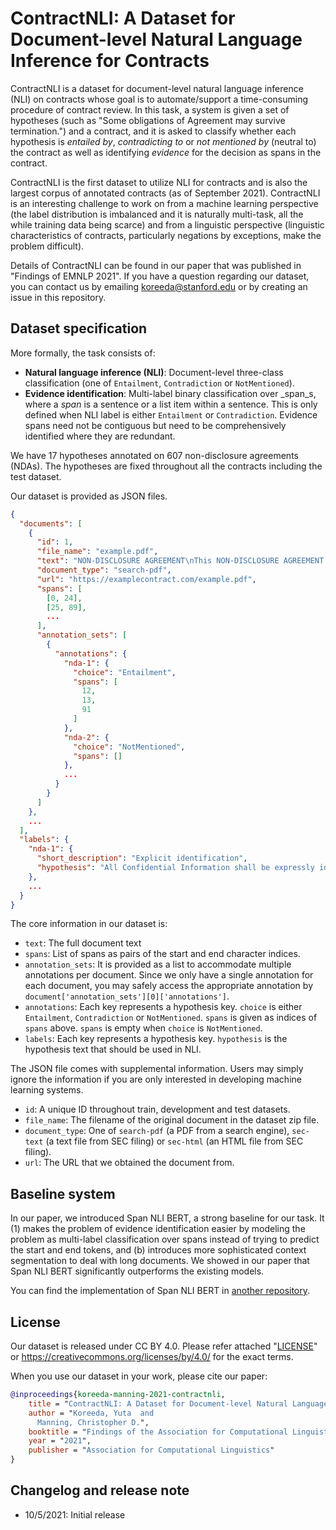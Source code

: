 # ContractNLI: A Dataset for Document-level Natural Language Inference for Contracts

ContractNLI is a dataset for document-level natural language inference (NLI) on contracts whose goal is to automate/support a time-consuming procedure of contract review.
In this task, a system is given a set of hypotheses (such as "Some obligations of Agreement may survive termination.") and a contract, and it is asked to classify whether each hypothesis is _entailed by_, _contradicting to_ or _not mentioned by_ (neutral to) the contract as well as identifying _evidence_ for the decision as spans in the contract.

ContractNLI is the first dataset to utilize NLI for contracts and is also the largest corpus of annotated contracts (as of September 2021).
ContractNLI is an interesting challenge to work on from a machine learning perspective (the label distribution is imbalanced and it is naturally multi-task, all the while training data being scarce) and from a linguistic perspective (linguistic characteristics of contracts, particularly negations by exceptions, make the problem difficult).

Details of ContractNLI can be found in our paper that was published in "Findings of EMNLP 2021".
If you have a question regarding our dataset, you can contact us by emailing koreeda@stanford.edu or by creating an issue in this repository.

## Dataset specification

More formally, the task consists of:
* **Natural language inference (NLI)**: Document-level three-class classification (one of `Entailment`, `Contradiction` or `NotMentioned`).
* **Evidence identification**: Multi-label binary classification over _span_s, where a _span_ is a sentence or a list item within a sentence. This is only defined when NLI label is either `Entailment` or `Contradiction`. Evidence spans need not be contiguous but need to be comprehensively identified where they are redundant.

We have 17 hypotheses annotated on 607 non-disclosure agreements (NDAs).
The hypotheses are fixed throughout all the contracts including the test dataset.

Our dataset is provided as JSON files.

```json
{
  "documents": [
    {
      "id": 1,
      "file_name": "example.pdf",
      "text": "NON-DISCLOSURE AGREEMENT\nThis NON-DISCLOSURE AGREEMENT (\"Agreement\") is entered into this ...",
      "document_type": "search-pdf",
      "url": "https://examplecontract.com/example.pdf",
      "spans": [
        [0, 24],
        [25, 89],
        ...
      ],
      "annotation_sets": [
        {
          "annotations": {
            "nda-1": {
              "choice": "Entailment",
              "spans": [
                12,
                13,
                91  
              ]
            },
            "nda-2": {
              "choice": "NotMentioned",
              "spans": []
            },
            ...
          }
        }
      ]
    },
    ...
  ],
  "labels": {
    "nda-1": {
      "short_description": "Explicit identification",
      "hypothesis": "All Confidential Information shall be expressly identified by the Disclosing Party."
    },
    ...
  }
}
```

The core information in our dataset is:
* `text`: The full document text
* `spans`: List of spans as pairs of the start and end character indices.
* `annotation_sets`: It is provided as a list to accommodate multiple annotations per document. Since we only have a single annotation for each document, you may safely access the appropriate annotation by `document['annotation_sets'][0]['annotations']`.
* `annotations`: Each key represents a hypothesis key. `choice` is either `Entailment`, `Contradiction` or `NotMentioned`. `spans` is given as indices of `spans` above. `spans` is empty when `choice` is `NotMentioned`.
* `labels`: Each key represents a hypothesis key. `hypothesis` is the hypothesis text that should be used in NLI.

The JSON file comes with supplemental information. Users may simply ignore the information if you are only interested in developing machine learning systems.
* `id`: A unique ID throughout train, development and test datasets.
* `file_name`: The filename of the original document in the dataset zip file.
* `document_type`: One of `search-pdf` (a PDF from a search engine), `sec-text` (a text file from SEC filing) or `sec-html` (an HTML file from SEC filing).
* `url`: The URL that we obtained the document from.


## Baseline system

In our paper, we introduced Span NLI BERT, a strong baseline for our task.
It (1) makes the problem of evidence identification easier by modeling the problem as multi-label classification over spans instead of trying to predict the start and end tokens, and (b) introduces more sophisticated context segmentation to deal with long documents.
We showed in our paper that Span NLI BERT significantly outperforms the existing models.

You can find the implementation of Span NLI BERT in [another repository](https://github.com/stanfordnlp/contract-nli-bert).

## License

Our dataset is released under CC BY 4.0.
Please refer attached "[LICENSE](./LICENSE)" or https://creativecommons.org/licenses/by/4.0/ for the exact terms.

When you use our dataset in your work, please cite our paper:

```bibtex
@inproceedings{koreeda-manning-2021-contractnli,
    title = "ContractNLI: A Dataset for Document-level Natural Language Inference for Contracts",
    author = "Koreeda, Yuta  and
      Manning, Christopher D.",
    booktitle = "Findings of the Association for Computational Linguistics: EMNLP 2021",
    year = "2021",
    publisher = "Association for Computational Linguistics"
}
```

## Changelog and release note

* 10/5/2021: Initial release
